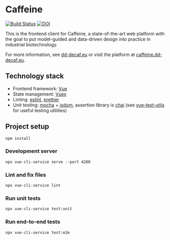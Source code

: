 # Caffeine

[![Build Status](https://travis-ci.org/DD-DeCaF/caffeine-vue.svg?branch=devel)](https://travis-ci.org/DD-DeCaF/caffeine-vue)
[![DOI](https://zenodo.org/badge/137465781.svg)](https://zenodo.org/badge/latestdoi/137465781)

This is the frontend client for Caffeine, a state-of-the-art web platform with the goal to put model-guided and data-driven design into practice in industrial biotechnology.

For more information, see [dd-decaf.eu](http://dd-decaf.eu/) or visit the platform at [caffeine.dd-decaf.eu](https://caffeine.dd-decaf.eu/).

## Technology stack

* Frontend framework: [Vue](https://vuejs.org/)
* State management: [Vuex](https://vuex.vuejs.org/)
* Linting: [eslint](https://eslint.org/), [prettier](https://prettier.io/)
* Unit testing: [mocha](https://mochajs.org/) + [jsdom](https://github.com/jsdom/jsdom), assertion library is [chai](https://www.chaijs.com/) (see [vue-test-utils](https://vue-test-utils.vuejs.org/) for useful testing utilities)

## Project setup
`npm install`

### Development server
`npx vue-cli-service serve --port 4200`

### Lint and fix files
`npx vue-cli-service lint`

### Run unit tests
`npx vue-cli-service test:unit`

### Run end-to-end tests
`npx vue-cli-service test:e2e`
